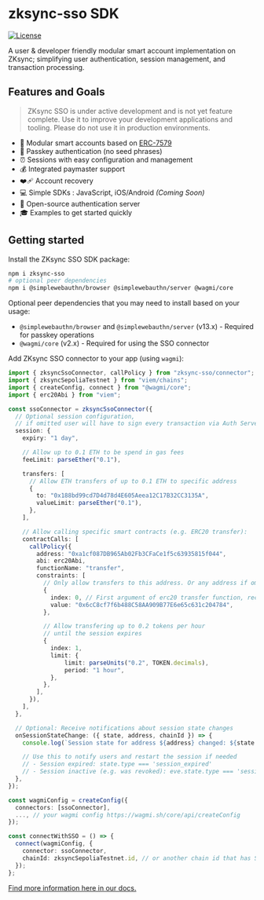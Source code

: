 # zksync-sso SDK

[![License](https://img.shields.io/badge/license-MIT-blue)](LICENSE-MIT)

A user & developer friendly modular smart account implementation on ZKsync;
simplifying user authentication, session management, and transaction processing.

## Features and Goals

<!-- prettier-ignore -->
> ZKsync SSO is under active development and is not yet feature
> complete. Use it to improve your development applications and tooling. Please
> do not use it in production environments.

- 🧩 Modular smart accounts based on
  [ERC-7579](https://eips.ethereum.org/EIPS/eip-7579#modules)
- 🔑 Passkey authentication (no seed phrases)
- ⏰ Sessions with easy configuration and management
- 💰 Integrated paymaster support
- ❤️‍🩹 Account recovery
- 💻 Simple SDKs : JavaScript, iOS/Android _(Coming Soon)_
- 🤝 Open-source authentication server
- 🎓 Examples to get started quickly

## Getting started

Install the ZKsync SSO SDK package:

```sh
npm i zksync-sso
# optional peer dependencies
npm i @simplewebauthn/browser @simplewebauthn/server @wagmi/core
```

Optional peer dependencies that you may need to install based on your usage:

- `@simplewebauthn/browser` and `@simplewebauthn/server` (v13.x) - Required for
  passkey operations
- `@wagmi/core` (v2.x) - Required for using the SSO connector

Add ZKsync SSO connector to your app (using `wagmi`):

```ts
import { zksyncSsoConnector, callPolicy } from "zksync-sso/connector";
import { zksyncSepoliaTestnet } from "viem/chains";
import { createConfig, connect } from "@wagmi/core";
import { erc20Abi } from "viem";

const ssoConnector = zksyncSsoConnector({
  // Optional session configuration,
  // if omitted user will have to sign every transaction via Auth Server
  session: {
    expiry: "1 day",

    // Allow up to 0.1 ETH to be spend in gas fees
    feeLimit: parseEther("0.1"),

    transfers: [
      // Allow ETH transfers of up to 0.1 ETH to specific address
      {
        to: "0x188bd99cd7D4d78d4E605Aeea12C17B32CC3135A",
        valueLimit: parseEther("0.1"),
      },
    ],

    // Allow calling specific smart contracts (e.g. ERC20 transfer):
    contractCalls: [
      callPolicy({
        address: "0xa1cf087DB965Ab02Fb3CFaCe1f5c63935815f044",
        abi: erc20Abi,
        functionName: "transfer",
        constraints: [
          // Only allow transfers to this address. Or any address if omitted
          {
            index: 0, // First argument of erc20 transfer function, recipient address
            value: "0x6cC8cf7f6b488C58AA909B77E6e65c631c204784",
          },

          // Allow transfering up to 0.2 tokens per hour
          // until the session expires
          {
            index: 1,
            limit: {
                limit: parseUnits("0.2", TOKEN.decimals),
                period: "1 hour",
            },
          },
        ],
      }),
    ],
  },

  // Optional: Receive notifications about session state changes
  onSessionStateChange: ({ state, address, chainId }) => {
    console.log(`Session state for address ${address} changed: ${state.type} - ${state.message}`);

    // Use this to notify users and restart the session if needed
    // - Session expired: state.type === 'session_expired'
    // - Session inactive (e.g. was revoked): eve.state.type === 'session_inactive'
  },
});

const wagmiConfig = createConfig({
  connectors: [ssoConnector],
  ..., // your wagmi config https://wagmi.sh/core/api/createConfig
});

const connectWithSSO = () => {
  connect(wagmiConfig, {
    connector: ssoConnector,
    chainId: zksyncSepoliaTestnet.id, // or another chain id that has SSO support
  });
};
```

[Find more information here in our docs.](https://docs.zksync.io/build/zksync-sso)
